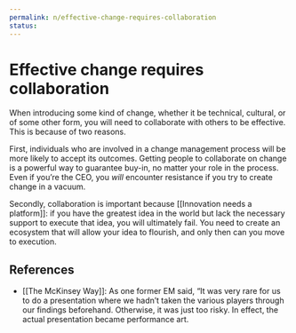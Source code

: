 ```yaml
---
permalink: n/effective-change-requires-collaboration
status: 
---
```

# Effective change requires collaboration

When introducing some kind of change, whether it be technical, cultural, or of some other form, you will need to collaborate with others to be effective. This is because of two reasons.

First, individuals who are involved in a change management process will be more likely to accept its outcomes. Getting people to collaborate on change is a powerful way to guarantee buy-in, no matter your role in the process. Even if you’re the CEO, you _will_ encounter resistance if you try to create change in a vacuum.

Secondly, collaboration is important because [[Innovation needs a platform]]: if you have the greatest idea in the world but lack the necessary support to execute that idea, you will ultimately fail. You need to create an ecosystem that will allow your idea to flourish, and only then can you move to execution.

## References

- [[The McKinsey Way]]: As one former EM said, “It was very rare for us to do a presentation where we hadn’t taken the various players through our findings beforehand. Otherwise, it was just too risky. In effect, the actual presentation became performance art.
